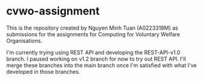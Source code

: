 # cvwo-assignment
This is the repository created by Nguyen Minh Tuan (A0223318M) as submissions for the assignments for Computing for Voluntary Welfare Organisations.

I'm currently trying using REST API and developing the REST-API-v1.0 branch. I paused working on v1.2 branch for now to try out REST API. I'll merge these branches into the main branch once I'm satisfied with what I've developed in those branches.
